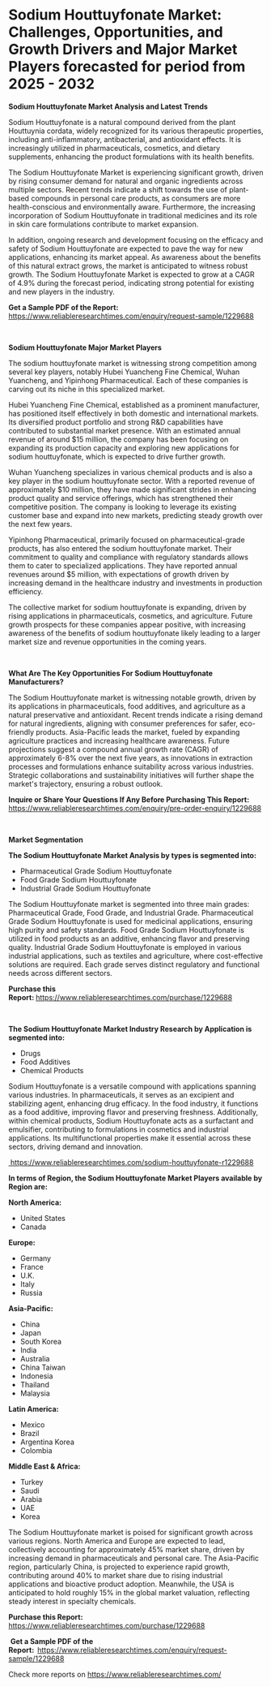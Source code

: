 <p><h1>Sodium Houttuyfonate Market: Challenges, Opportunities, and Growth Drivers and Major Market Players forecasted for period from 2025 - 2032</h1></p><p><strong>Sodium Houttuyfonate Market Analysis and Latest Trends</strong></p>
<p><p>Sodium Houttuyfonate is a natural compound derived from the plant Houttuynia cordata, widely recognized for its various therapeutic properties, including anti-inflammatory, antibacterial, and antioxidant effects. It is increasingly utilized in pharmaceuticals, cosmetics, and dietary supplements, enhancing the product formulations with its health benefits.</p><p>The Sodium Houttuyfonate Market is experiencing significant growth, driven by rising consumer demand for natural and organic ingredients across multiple sectors. Recent trends indicate a shift towards the use of plant-based compounds in personal care products, as consumers are more health-conscious and environmentally aware. Furthermore, the increasing incorporation of Sodium Houttuyfonate in traditional medicines and its role in skin care formulations contribute to market expansion.</p><p>In addition, ongoing research and development focusing on the efficacy and safety of Sodium Houttuyfonate are expected to pave the way for new applications, enhancing its market appeal. As awareness about the benefits of this natural extract grows, the market is anticipated to witness robust growth. The Sodium Houttuyfonate Market is expected to grow at a CAGR of 4.9% during the forecast period, indicating strong potential for existing and new players in the industry.</p></p>
<p><strong>Get a Sample PDF of the Report:&nbsp;</strong> <a href="https://www.reliableresearchtimes.com/enquiry/request-sample/1229688?utm_campaign=2007&utm_medium=2&utm_source=Github&utm_content=ia&utm_term=30012025&utm_id=sodium-houttuyfonate">https://www.reliableresearchtimes.com/enquiry/request-sample/1229688</a></p>
<p>&nbsp;</p>
<p><strong>Sodium Houttuyfonate Major Market Players</strong></p>
<p><p>The sodium houttuyfonate market is witnessing strong competition among several key players, notably Hubei Yuancheng Fine Chemical, Wuhan Yuancheng, and Yipinhong Pharmaceutical. Each of these companies is carving out its niche in this specialized market.</p><p>Hubei Yuancheng Fine Chemical, established as a prominent manufacturer, has positioned itself effectively in both domestic and international markets. Its diversified product portfolio and strong R&D capabilities have contributed to substantial market presence. With an estimated annual revenue of around $15 million, the company has been focusing on expanding its production capacity and exploring new applications for sodium houttuyfonate, which is expected to drive further growth.</p><p>Wuhan Yuancheng specializes in various chemical products and is also a key player in the sodium houttuyfonate sector. With a reported revenue of approximately $10 million, they have made significant strides in enhancing product quality and service offerings, which has strengthened their competitive position. The company is looking to leverage its existing customer base and expand into new markets, predicting steady growth over the next few years.</p><p>Yipinhong Pharmaceutical, primarily focused on pharmaceutical-grade products, has also entered the sodium houttuyfonate market. Their commitment to quality and compliance with regulatory standards allows them to cater to specialized applications. They have reported annual revenues around $5 million, with expectations of growth driven by increasing demand in the healthcare industry and investments in production efficiency.</p><p>The collective market for sodium houttuyfonate is expanding, driven by rising applications in pharmaceuticals, cosmetics, and agriculture. Future growth prospects for these companies appear positive, with increasing awareness of the benefits of sodium houttuyfonate likely leading to a larger market size and revenue opportunities in the coming years.</p></p>
<p>&nbsp;</p>
<p><strong>What Are The Key Opportunities For Sodium Houttuyfonate Manufacturers?</strong></p>
<p><p>The Sodium Houttuyfonate market is witnessing notable growth, driven by its applications in pharmaceuticals, food additives, and agriculture as a natural preservative and antioxidant. Recent trends indicate a rising demand for natural ingredients, aligning with consumer preferences for safer, eco-friendly products. Asia-Pacific leads the market, fueled by expanding agriculture practices and increasing healthcare awareness. Future projections suggest a compound annual growth rate (CAGR) of approximately 6-8% over the next five years, as innovations in extraction processes and formulations enhance suitability across various industries. Strategic collaborations and sustainability initiatives will further shape the market's trajectory, ensuring a robust outlook.</p></p>
<p><strong>Inquire or Share Your Questions If Any Before Purchasing This Report:</strong> <a href="https://www.reliableresearchtimes.com/enquiry/pre-order-enquiry/1229688?utm_campaign=2007&utm_medium=2&utm_source=Github&utm_content=ia&utm_term=30012025&utm_id=sodium-houttuyfonate">https://www.reliableresearchtimes.com/enquiry/pre-order-enquiry/1229688</a></p>
<p>&nbsp;</p>
<p><strong>Market Segmentation</strong></p>
<p><strong>The Sodium Houttuyfonate Market Analysis by types is segmented into:</strong></p>
<p><ul><li>Pharmaceutical Grade Sodium Houttuyfonate</li><li>Food Grade Sodium Houttuyfonate</li><li>Industrial Grade Sodium Houttuyfonate</li></ul></p>
<p><p>The Sodium Houttuyfonate market is segmented into three main grades: Pharmaceutical Grade, Food Grade, and Industrial Grade. Pharmaceutical Grade Sodium Houttuyfonate is used for medicinal applications, ensuring high purity and safety standards. Food Grade Sodium Houttuyfonate is utilized in food products as an additive, enhancing flavor and preserving quality. Industrial Grade Sodium Houttuyfonate is employed in various industrial applications, such as textiles and agriculture, where cost-effective solutions are required. Each grade serves distinct regulatory and functional needs across different sectors.</p></p>
<p><strong>Purchase this Report:&nbsp;</strong><a href="https://www.reliableresearchtimes.com/purchase/1229688?utm_campaign=2007&utm_medium=2&utm_source=Github&utm_content=ia&utm_term=30012025&utm_id=sodium-houttuyfonate">https://www.reliableresearchtimes.com/purchase/1229688</a></p>
<p>&nbsp;</p>
<p><strong>The Sodium Houttuyfonate Market Industry Research by Application is segmented into:</strong></p>
<p><ul><li>Drugs</li><li>Food Additives</li><li>Chemical Products</li></ul></p>
<p><p>Sodium Houttuyfonate is a versatile compound with applications spanning various industries. In pharmaceuticals, it serves as an excipient and stabilizing agent, enhancing drug efficacy. In the food industry, it functions as a food additive, improving flavor and preserving freshness. Additionally, within chemical products, Sodium Houttuyfonate acts as a surfactant and emulsifier, contributing to formulations in cosmetics and industrial applications. Its multifunctional properties make it essential across these sectors, driving demand and innovation.</p></p>
<p><a href="https://www.reliableresearchtimes.com/sodium-houttuyfonate-r1229688?utm_campaign=2007&utm_medium=2&utm_source=Github&utm_content=ia&utm_term=30012025&utm_id=sodium-houttuyfonate">&nbsp;https://www.reliableresearchtimes.com/sodium-houttuyfonate-r1229688</a></p>
<p><strong>In terms of Region, the Sodium Houttuyfonate Market Players available by Region are:</strong></p>
<p>
    <p> <strong> North America: </strong>
        <ul>
            <li>United States</li>
            <li>Canada</li>
        </ul>
        </p> 
    <p> <strong> Europe: </strong>
        <ul>
            <li>Germany</li>
            <li>France</li>
            <li>U.K.</li>
            <li>Italy</li>
            <li>Russia</li>
        </ul>
        </p> 
    <p> <strong> Asia-Pacific: </strong>
        <ul>
            <li>China</li>
            <li>Japan</li>
            <li>South Korea</li>
            <li>India</li>
            <li>Australia</li>
            <li>China Taiwan</li>
            <li>Indonesia</li>
            <li>Thailand</li>
            <li>Malaysia</li>
        </ul>
        </p> 
    <p> <strong> Latin America: </strong>
        <ul>
            <li>Mexico</li>
            <li>Brazil</li>
            <li>Argentina Korea</li>
            <li>Colombia</li>
        </ul>
        </p> 
    <p> <strong> Middle East & Africa: </strong>
        <ul>
            <li>Turkey</li>
            <li>Saudi</li>
            <li>Arabia</li>
            <li>UAE</li>
            <li>Korea</li>
        </ul>
    </p>
    </p>
<p><p>The Sodium Houttuyfonate market is poised for significant growth across various regions. North America and Europe are expected to lead, collectively accounting for approximately 45% market share, driven by increasing demand in pharmaceuticals and personal care. The Asia-Pacific region, particularly China, is projected to experience rapid growth, contributing around 40% to market share due to rising industrial applications and bioactive product adoption. Meanwhile, the USA is anticipated to hold roughly 15% in the global market valuation, reflecting steady interest in specialty chemicals.</p></p>
<p><strong>Purchase this Report: </strong><a href="https://www.reliableresearchtimes.com/purchase/1229688?utm_campaign=2007&utm_medium=2&utm_source=Github&utm_content=ia&utm_term=30012025&utm_id=sodium-houttuyfonate">https://www.reliableresearchtimes.com/purchase/1229688</a></p>
<p>&nbsp;<strong>Get a Sample PDF of the Report:&nbsp;&nbsp;</strong><a href="https://www.reliableresearchtimes.com/enquiry/request-sample/1229688?utm_campaign=2007&utm_medium=2&utm_source=Github&utm_content=ia&utm_term=30012025&utm_id=sodium-houttuyfonate">https://www.reliableresearchtimes.com/enquiry/request-sample/1229688</a></p>
<p><strong></strong></p>
<p>Check more reports on <a href="https://www.reliableresearchtimes.com/?utm_campaign=2007&utm_medium=2&utm_source=Github&utm_content=ia&utm_term=30012025&utm_id=sodium-houttuyfonate">https://www.reliableresearchtimes.com/</a></p>